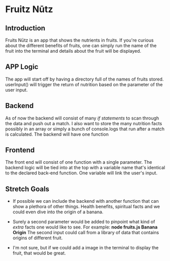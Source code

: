 # Fruitz Nūtz
## Introduction
Fruits Nūtz is an app that shows the nutrients in fruits. If you're curious about the different benefits of fruits, one can simply run the name of the fruit into the terminal and details about the fruit will be displayed.

## APP Logic

The app will start off by having a directory full of the names of fruits stored.
userInput() will trigger the return of nutrition based on the parameter of the user input.

## Backend
As of now the backend will consist of many *if statements* to scan through the data and push out a match.
I also want to store the many nutrition facts possibly in an array or simply a bunch of console.logs that run after a match is calculated. The backend will have one function 

## Frontend
The front end will consist of one function with a single parameter. The backend logic will be tied into at the top with a variable name that's identical to the declared back-end function. One variable will link the user's input.

## Stretch Goals
* If possible we can include the backend with another function that can show a plethora of other things. Health benefits, spiritual facts and we could even dive into the origin of a banana. 

* Surely a second parameter would be added to pinpoint what kind of *extra* facts one would like to see. For example:
**node fruits.js Banana Origin**
The second input could call from a library of data that contains origins of different fruit. 

* I'm not sure, but if we could add a image in the terminal to display the fruit, that would be great.



